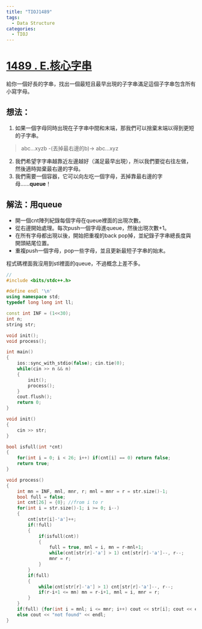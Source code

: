 ```yaml
---
title: "TIOJ1489"
tags:
  - Data Structure
categories:
  - TIOJ
---
```


# [1489 . E.核心字串](http://tioj.infor.org/problems/1489)
給你一個好長的字串，找出一個最短且最早出現的子字串滿足這個子字串包含所有小寫字母。

## 想法：

1. 如果一個字母同時出現在子字串中間和末端，那我們可以捨棄末端以得到更短的子字串。
> abc...xyzb -(丟掉最右邊的b)-> abc...xyz
2. 我們希望字字串越靠近左邊越好（滿足最早出現），所以我們要從右往左做，然後適時拋棄最右邊的字母。
3. 我們需要一個容器，它可以向左吃一個字母，丟掉靠最右邊的字母......**queue**！

## 解法：用queue
- 開一個cnt陣列紀錄每個字母在queue裡面的出現次數。
- 從右邊開始處理。每次push一個字母進queue，然後出現次數+1。
- 在所有字母都出現以後，開始把重複的back pop掉，並紀錄子字串總長度與開頭結尾位置。
- 重複push一個字母，pop一些字母，並且更新最短子字串的始末。

程式碼裡面我沒用到stl裡面的queue，不過概念上差不多。

```c++
//
#include <bits/stdc++.h>

#define endl '\n'
using namespace std;
typedef long long int ll;

const int INF = (1<<30);
int n;
string str;

void init();
void process();

int main()
{
    ios::sync_with_stdio(false); cin.tie(0);
    while(cin >> n && n)
    {
        init();
        process();
    }
    cout.flush();
    return 0;
}

void init()
{
    cin >> str;
}

bool isfull(int *cnt)
{
    for(int i = 0; i < 26; i++) if(cnt[i] == 0) return false;
    return true;
}

void process()
{
    int mn = INF, mnl, mnr, r; mnl = mnr = r = str.size()-1;
    bool full = false;
    int cnt[26] = {0}; //from i to r
    for(int i = str.size()-1; i >= 0; i--)
    {
        cnt[str[i]-'a']++;
        if(!full) 
        {
            if(isfull(cnt))
            {
                full = true, mnl = i, mn = r-mnl+1;
                while(cnt[str[r]-'a'] > 1) cnt[str[r]-'a']--, r--;
                mnr = r;
            }
        }
        if(full)
        {
            while(cnt[str[r]-'a'] > 1) cnt[str[r]-'a']--, r--;
            if(r-i+1 <= mn) mn = r-i+1, mnl = i, mnr = r;
        }
    }
    if(full) {for(int i = mnl; i <= mnr; i++) cout << str[i]; cout << endl;}
    else cout << "not found" << endl;
}

```

